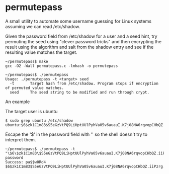 # permutepass 

A small utility to automate some username guessing for Linux
systems assuming we can read /etc/shadow.
 
Given the password field from /etc/shadow for a user and a seed hint, 
try permuting the seed using "clever password tricks" and then encrypting
the result using the algorithm and salt from the shadow entry and see if
the resulting value matches the target.

    ~/permutepass$ make
    gcc -O2 -Wall permutepass.c -lmhash -o permutepass

    ~/permutepass$ ./permutepass
    Usage: ./permutepass -t <target> seed
      -t       Target hash from /etc/shadow. Program stops if encryption of permuted value matches.
      seed     The seed string to be modified and run through crypt.


An example

The target user is ubuntu

    $ sudo grep ubuntu /etc/shadow
    ubuntu:$6$zk1C1m83$S5eGzVtPQ9LiHptUUlPyhVa05v6auauI.K7j08NA6rqvopCHbQZ.iiPzrg.MaukebTOFWqQ/1cLPQq4w4arAF/:17772:0:99999:7:::

Escape the '$' in the password field with '\' so the shell doesn't try to interpret them.

    ~/permutepass$ ./permutepass -t "\$6\$zk1C1m83\$S5eGzVtPQ9LiHptUUlPyhVa05v6auauI.K7j08NA6rqvopCHbQZ.iiPzrg.MaukebTOFWqQ/1cLPQq4w4arAF/" password
    Success: pa$$w0Rd4
    $6$zk1C1m83$S5eGzVtPQ9LiHptUUlPyhVa05v6auauI.K7j08NA6rqvopCHbQZ.iiPzrg.MaukebTOFWqQ/1cLPQq4w4arAF/
